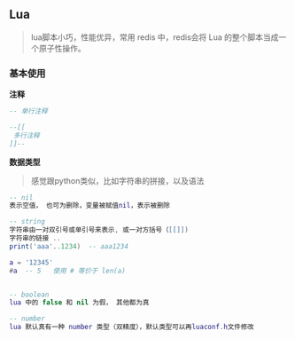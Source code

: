 ## Lua

> lua脚本小巧，性能优异，常用 redis 中，redis会将 Lua 的整个脚本当成一个原子性操作。

### 基本使用

**注释**

```lua
-- 单行注释

--[[
 多行注释
]]--
```

**数据类型**

> 感觉跟python类似，比如字符串的拼接，以及语法

```lua
-- nil
表示空值， 也可为删除，变量被赋值nil，表示被删除

-- string
字符串由一对双引号或单引号来表示, 或一对方括号（[[]])
字符串的链接 ..
print('aaa'..1234)  -- aaa1234

a = '12345'
#a  -- 5   使用 # 等价于 len(a)


-- boolean
lua 中的 false 和 nil 为假， 其他都为真

-- number
lua 默认真有一种 number 类型（双精度），默认类型可以再luaconf.h文件修改
```

